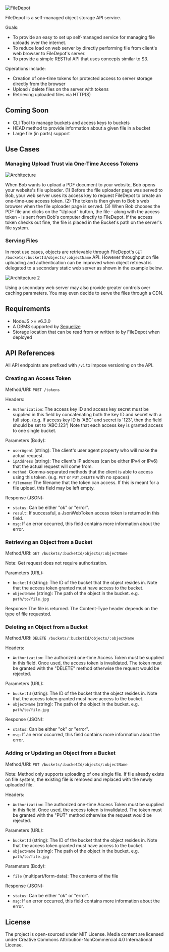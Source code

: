 ![FileDepot](http://i.imgur.com/lYOpp7J.png)

FileDepot is a self-managed object storage API service.

Goals:

  - To provide an easy to set up self-managed service for managing file uploads over the internet.
  - To reduce load on web server by directly performing file from client's web browser to FileDepot's server.
  - To provide a simple RESTful API that uses concepts similar to S3.

Operations include:

  - Creation of one-time tokens for protected access to server storage directly from the browser
  - Upload / delete files on the server with tokens
  - Retrieving uploaded files via HTTP(S)

## Coming Soon

- CLI Tool to manage buckets and access keys to buckets
- HEAD method to provide information about a given file in a bucket
- Large file (in parts) support

## Use Cases

### Managing Upload Trust via One-Time Access Tokens

![Architecture](http://i.imgur.com/lFbbBOp.gif)

When Bob wants to upload a PDF document to your website, Bob opens your website's file uploader. (1) Before the file uploader page was served to Bob,
your web server uses its access key to request FileDepot to create an one-time-use access token. (2) The token is then given to Bob's web browser
when the file uploader page is served. (3) When Bob chooses the PDF file and clicks on the "Upload" button, the file - along with the access token - is sent from
Bob's computer directly to FileDepot. If the access token checks out fine, the file is placed in the Bucket's path on the server's file system.

### Serving Files

In most use cases, objects are retrievable through FileDepot's `GET /buckets/:bucketId/objects/:objectName` API. However throughput on file uploading and authentication can be improved when object retrieval is delegated to a secondary static web server as shown in the example below.

![Architecture 2](http://i.imgur.com/ijEA8dy.gif)

Using a secondary web server may also provide greater controls over caching parameters. You may even decide to serve the files through a CDN.

## Requirements

- NodeJS >= v6.3.0
- A DBMS supported by [Sequelize](http://docs.sequelizejs.com/)
- Storage location that can be read from or written to by FileDepot when deployed

## API References

All API endpoints are prefixed with `/v1` to impose versioning on the API.

### Creating an Access Token

Method/URI: `POST /tokens`

Headers:

- `Authorization`: The access key ID and access key secret must be supplied in this field by concatenating both the key ID and secret with a full stop. (e.g. If access key ID is 'ABC' and secret is '123', then the field should be set to 'ABC.123') Note that each access key is granted access to one single bucket.

Parameters (Body):

- `userAgent` (string): The client's user agent property who will make the actual request.
- `ipAddress` (string): The client's IP address (can be either IPv4 or IPv6) that the actual request will come from.
- `method`: Comma-separated methods that the client is able to access using this token. (e.g. `PUT` or `PUT,DELETE` with no spaces)
- `filename`: The filename that the token can access. If this is meant for a file upload, this field may be left empty.

Response (JSON):

- `status`: Can be either "ok" or "error".
- `result`: If successful, a JsonWebToken access token is returned in this field.
- `msg`: If an error occurred, this field contains more information about the error.

### Retrieving an Object from a Bucket

Method/URI: `GET /buckets/:bucketId/objects/:objectName`

Note: Get request does not require authorization.

Parameters (URL):

- `bucketId` (string): The ID of the bucket that the object resides in. Note that the access token granted must have access to the bucket.
- `objectName` (string): The path of the object in the bucket. e.g. `path/to/file.jpg`

Response: The file is returned. The Content-Type header depends on the type of file requested.

### Deleting an Object from a Bucket

Method/URI: `DELETE /buckets/:bucketId/objects/:objectName`

Headers:

- `Authorization`: The authorized one-time Access Token must be supplied in this field. Once used, the access token is invalidated. The token must be granted with the "DELETE" method otherwise the request would be rejected.

Parameters (URL):

- `bucketId` (string): The ID of the bucket that the object resides in. Note that the access token granted must have access to the bucket.
- `objectName` (string): The path of the object in the bucket. e.g. `path/to/file.jpg`

Response (JSON):

- `status`: Can be either "ok" or "error".
- `msg`: If an error occurred, this field contains more information about the error.

### Adding or Updating an Object from a Bucket

Method/URI: `PUT /buckets/:bucketId/objects/:objectName`

Note: Method only supports uploading of one single file. If file already exists on file system, the existing file is removed and replaced with the newly uploaded file.

Headers:

- `Authorization`: The authorized one-time Access Token must be supplied in this field. Once used, the access token is invalidated. The token must be granted with the "PUT" method otherwise the request would be rejected.

Parameters (URL):

- `bucketId` (string): The ID of the bucket that the object resides in. Note that the access token granted must have access to the bucket.
- `objectName` (string): The path of the object in the bucket. e.g. `path/to/file.jpg`

Parameters (Body):

- `file` (multipart/form-data): The contents of the file

Response (JSON):

- `status`: Can be either "ok" or "error".
- `msg`: If an error occurred, this field contains more information about the error.

## License

The project is open-sourced under MIT License. Media content are licensed under Creative Commons Attribution-NonCommercial 4.0 International License.
